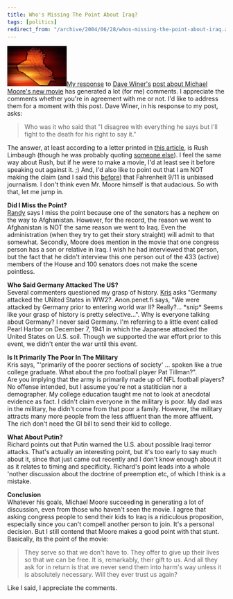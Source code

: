 ```yaml
---
title: Who's Missing The Point About Iraq?
tags: [politics]
redirect_from: "/archive/2004/06/28/whos-missing-the-point-about-iraq.aspx/"
---
```


![Iraq](/assets/images/Iraq.jpg)[My
response](https://haacked.com/archive/2004/06/30/dave-winer-misses-the-point-with-fahrenheit-911.aspx/) to [Dave
Winer's](http://www.scripting.com/) [post about Michael Moore's new
movie](http://archive.scripting.com/2004/06/30#mooresTactics) has
generated a lot (for me) comments. I appreciate the comments whether
you're in agreement with me or not. I'd like to address them for a
moment with this post. Dave Winer, in his response to my post, asks:

> Who was it who said that "I disagree with everything he says but I'll
> fight to the death for his right to say it."

The answer, at least according to a letter printed in [this
article](http://www.reviewjournal.com/lenny/100401.html), is Rush
Limbaugh (though he was probably quoting [someone
else](http://www.classroomtools.com/voltaire.htm)). I feel the same way
about Rush, but if he were to make a movie, I'd at least see it before
speaking out against it. ;) And, I'd also like to point out that I am
NOT making the claim (and I said this [before](https://haacked.com/archive/2004/06/21/reviews-of-fahrenheit-911.aspx/)) that Fahrenheit 9/11 is unbiased journalism. I don't think even Mr. Moore
himself is that audacious. So with that, let me jump in.

**Did I Miss the Point?**\
[Randy](http://www.kbcafe.com/iBLOGthere4iM/) says I miss the point
because one of the senators has a nephew on the way to Afghanistan.
However, for the record, the reason we went to Afghanistan is NOT the
same reason we went to Iraq. Even the administration (when they try to
get their story straight) will admit to that somewhat. Secondly, Moore
does mention in the movie that one congress person has a son or relative
in Iraq. I wish he had interviewed that person, but the fact that he
didn't interview this one person out of the 433 (active) members of the
House and 100 senators does not make the scene pointless.

**Who Said Germany Attacked The US?**\
Several commenters questioned my grasp of history.
[Kris](http://geekswithblogs.net/kkrause/) asks "Germany attacked the
UNited States in WW2?. Anon.penet.fi says, "We were attacked by Germany
prior to entering world war II? Really?... \*snip\* Seems like your
grasp of history is pretty selective...". Why is everyone talking about
Germany? I never said Germany. I'm referring to a little event called
Pearl Harbor on December 7, 1941 in which the Japanese attacked the
United States on U.S. soil. Though we supported the war effort prior to
this event, we didn't enter the war until this event.

**Is It Primarily The Poor In The Military**\
Kris says, "'primarily of the poorer sections of society' ... spoken
like a true college graduate. What about the pro football player Pat
Tillman?".\
Are you implying that the army is primarily made up of NFL football
players? No offense intended, but I assume you're not a statitician nor
a demographer. My college education taught me not to look at anecdotal
evidence as fact. I didn't claim everyone in the military is poor. My
dad was in the military, he didn't come from that poor a family.
However, the military attracts many more people from the less affluent
than the more affluent. The rich don't need the GI bill to send their
kid to college.

**What About Putin?**\
Richard points out that Putin warned the U.S. about possible Iraqi
terror attacks. That's actually an interesting point, but it's too early
to say much about it, since that just came out recently and I don't know
enough about it as it relates to timing and specificity. Richard's point
leads into a whole 'nother discussion about the doctrine of preemption
etc, of which I think is a mistake.

**Conclusion**\
Whatever his goals, Michael Moore succeeding in generating a lot of
discussion, even from those who haven't seen the movie. I agree that
asking congress people to send their kids to Iraq is a ridiculous
proposition, especially since you can't compell another person to join.
It's a personal decision. But I still contend that Moore makes a good
point with that stunt. Basically, its the point of the movie:

> They serve so that we don't have to. They offer to give up their lives
> so that we can be free. It is, remarkably, their gift to us. And all
> they ask for in return is that we never send them into harm's way
> unless it is absolutely necessary. Will they ever trust us again?

Like I said, I appreciate the comments.




